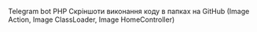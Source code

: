 Telegram bot PHP 
Скріншоти виконання коду в папках на GitHub (Image Action, Image ClassLoader, Image HomeController)
